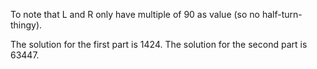 To note that L and R only have multiple of 90 as value (so no half-turn-thingy).

The solution for the first part is 1424.
The solution for the second part is 63447.
